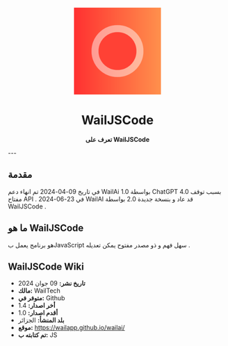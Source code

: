 
<!-- Project Logo -->
<p align="center">
  <img src="icon.png" alt="WailAI Logo" width="200" />
</p>

<!-- Project Title -->
<h1 align="center">WailJSCode</h1>

<!-- Project Description -->
<p align="center">
  <strong>تعرف على  WailJSCode</strong>
</p>
---

## مقدمة

 في تاريخ 09-04-2024 تم انهاء دعم WailAi 1.0 بواسطة ChatGPT 4.0 بسبب توقف مفتاح API . في 23-06-2024 WailAI قد عاد و بنسخة جديدة 2.0 بواسطة WailJSCode .
 
## ما هو WailJSCode

هو برنامج يعمل بJavaScript سهل فهم و ذو مصدر مفتوح يمكن تعديله .

## WailJSCode Wiki

- **تاريخ نشر:** 09 جوان 2024
- **مالك:** WailTech
- **متوفر في:** Github
- **أخر اصدار:** 1.4
- **أقدم اصدار:** 1.0
- **بلد المنشأ:** الجزائر
- **موقع:** https://wailapp.github.io/wailai/
- **تم كتابته ب:** JS
